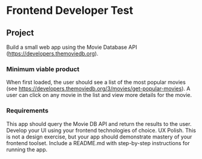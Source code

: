 # Frontend Developer Test

## Project
Build a small web app using the Movie Database API (https://developers.themoviedb.org).
 
### Minimum viable product
When first loaded, the user should see a list of the most popular movies (see https://developers.themoviedb.org/3/movies/get-popular-movies).
A user can click on any movie in the list and view more details for the movie.

### Requirements
This app should query the Movie DB API and return the results to the user.
Develop your UI using your frontend technologies of choice.
UX Polish. This is not a design exercise, but your app should demonstrate mastery of your frontend toolset.
Include a README.md with step-by-step instructions for running the app.
